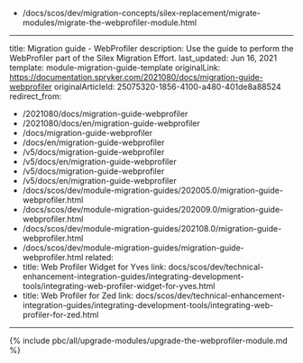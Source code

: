   - /docs/scos/dev/migration-concepts/silex-replacement/migrate-modules/migrate-the-webprofiler-module.html
---
title: Migration guide - WebProfiler
description: Use the guide to perform the WebProfiler part of the Silex Migration Effort.
last_updated: Jun 16, 2021
template: module-migration-guide-template
originalLink: https://documentation.spryker.com/2021080/docs/migration-guide-webprofiler
originalArticleId: 25075320-1856-4100-a480-401de8a88524
redirect_from:
  - /2021080/docs/migration-guide-webprofiler
  - /2021080/docs/en/migration-guide-webprofiler
  - /docs/migration-guide-webprofiler
  - /docs/en/migration-guide-webprofiler
  - /v5/docs/migration-guide-webprofiler
  - /v5/docs/en/migration-guide-webprofiler
  - /v5/docs/migration-guide-webprofiler
  - /v5/docs/en/migration-guide-webprofiler
  - /docs/scos/dev/module-migration-guides/202005.0/migration-guide-webprofiler.html
  - /docs/scos/dev/module-migration-guides/202009.0/migration-guide-webprofiler.html
  - /docs/scos/dev/module-migration-guides/202108.0/migration-guide-webprofiler.html
  - /docs/scos/dev/module-migration-guides/migration-guide-webprofiler.html
related:
  - title: Web Profiler Widget for Yves
    link: docs/scos/dev/technical-enhancement-integration-guides/integrating-development-tools/integrating-web-profiler-widget-for-yves.html
  - title: Web Profiler for Zed
    link: docs/scos/dev/technical-enhancement-integration-guides/integrating-development-tools/integrating-web-profiler-for-zed.html
---

{% include pbc/all/upgrade-modules/upgrade-the-webprofiler-module.md %} <!-- To edit, see /_includes/pbc/all/upgrade-modules/upgrade-the-webprofiler-module.md -->
